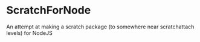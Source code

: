 # ScratchForNode
An attempt at making a scratch package (to somewhere near scratchattach levels) for NodeJS
